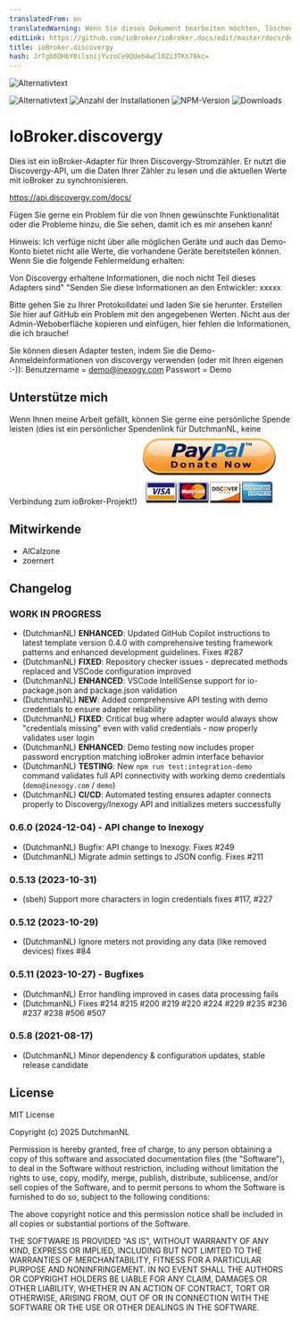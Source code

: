 ```yaml
---
translatedFrom: en
translatedWarning: Wenn Sie dieses Dokument bearbeiten möchten, löschen Sie bitte das Feld "translationsFrom". Andernfalls wird dieses Dokument automatisch erneut übersetzt
editLink: https://github.com/ioBroker/ioBroker.docs/edit/master/docs/de/adapterref/iobroker.discovergy/README.md
title: ioBroker.discovergy
hash: JrTgb6QHbY0ilsnijYvzoCe9QUeb4wCl0Zi3TKn78kc=
---
```

![Alternativtext](https://raw.githubusercontent.com/DrozmotiX/ioBroker.discovergy/master/admin/Discovergy_logo.png)

![Alternativtext](https://travis-ci.org/DrozmotiX/ioBroker.discovergy.svg?branch=master)
![Anzahl der Installationen](http://iobroker.live/badges/discovergy-stable.svg)
![NPM-Version](http://img.shields.io/npm/v/iobroker.discovergy.svg)
![Downloads](https://img.shields.io/npm/dm/iobroker.discovergy.svg)

# IoBroker.discovergy
Dies ist ein ioBroker-Adapter für Ihren Discovergy-Stromzähler.
Er nutzt die Discovergy-API, um die Daten Ihrer Zähler zu lesen und die aktuellen Werte mit ioBroker zu synchronisieren.

https://api.discovergy.com/docs/

Fügen Sie gerne ein Problem für die von Ihnen gewünschte Funktionalität oder die Probleme hinzu, die Sie sehen, damit ich es mir ansehen kann!

Hinweis: Ich verfüge nicht über alle möglichen Geräte und auch das Demo-Konto bietet nicht alle Werte, die vorhandene Geräte bereitstellen können.
Wenn Sie die folgende Fehlermeldung erhalten:

Von Discovergy erhaltene Informationen, die noch nicht Teil dieses Adapters sind" "Senden Sie diese Informationen an den Entwickler: xxxxx

Bitte gehen Sie zu Ihrer Protokolldatei und laden Sie sie herunter. Erstellen Sie hier auf GitHub ein Problem mit den angegebenen Werten.
Nicht aus der Admin-Weboberfläche kopieren und einfügen, hier fehlen die Informationen, die ich brauche!

Sie können diesen Adapter testen, indem Sie die Demo-Anmeldeinformationen von discovergy verwenden (oder mit Ihren eigenen :-)): Benutzername = demo@inexogy.com Passwort = Demo

## Unterstütze mich
Wenn Ihnen meine Arbeit gefällt, können Sie gerne eine persönliche Spende leisten (dies ist ein persönlicher Spendenlink für DutchmanNL, keine Verbindung zum ioBroker-Projekt!) [![Spenden](https://raw.githubusercontent.com/DrozmotiX/ioBroker.wled/master/admin/button.png)](http://paypal.me/DutchmanNL)

## Mitwirkende
* AlCalzone
* zoernert

## Changelog

<!--
    Placeholder for the next version (at the beginning of the line):
    ### __WORK IN PROGRESS__
-->
### __WORK IN PROGRESS__
* (DutchmanNL) **ENHANCED**: Updated GitHub Copilot instructions to latest template version 0.4.0 with comprehensive testing framework patterns and enhanced development guidelines. Fixes #287
* (DutchmanNL) **FIXED**: Repository checker issues - deprecated methods replaced and VSCode configuration improved
* (DutchmanNL) **ENHANCED**: VSCode IntelliSense support for io-package.json and package.json validation
* (DutchmanNL) **NEW**: Added comprehensive API testing with demo credentials to ensure adapter reliability
* (DutchmanNL) **FIXED**: Critical bug where adapter would always show "credentials missing" even with valid credentials - now properly validates user login
* (DutchmanNL) **ENHANCED**: Demo testing now includes proper password encryption matching ioBroker admin interface behavior
* (DutchmanNL) **TESTING**: New `npm run test:integration-demo` command validates full API connectivity with working demo credentials (`demo@inexogy.com` / `demo`)
* (DutchmanNL) **CI/CD**: Automated testing ensures adapter connects properly to Discovergy/Inexogy API and initializes meters successfully

### 0.6.0 (2024-12-04) - API change to Inexogy
* (DutchmanNL) Bugfix: API change to Inexogy. Fixes #249
* (DutchmanNL) Migrate admin settings to JSON config. Fixes #211

### 0.5.13 (2023-10-31)
* (sbeh) Support more characters in login credentials fixes #117, #227

### 0.5.12 (2023-10-29)
* (DutchmanNL) Ignore meters not providing any data (like removed devices) fixes #84

### 0.5.11 (2023-10-27) - Bugfixes
* (DutchmanNL) Error handling improved in cases data processing fails
* (DutchmanNL) Fixes #214 #215 #200 #219 #220 #224 #229 #235 #236 #237 #238 #506 #507

### 0.5.8 (2021-08-17)
* (DutchmanNL) Minor dependency & configuration updates, stable release candidate

## License
MIT License

Copyright (c) 2025 DutchmanNL

Permission is hereby granted, free of charge, to any person obtaining a copy
of this software and associated documentation files (the "Software"), to deal
in the Software without restriction, including without limitation the rights
to use, copy, modify, merge, publish, distribute, sublicense, and/or sell
copies of the Software, and to permit persons to whom the Software is
furnished to do so, subject to the following conditions:

The above copyright notice and this permission notice shall be included in all
copies or substantial portions of the Software.

THE SOFTWARE IS PROVIDED "AS IS", WITHOUT WARRANTY OF ANY KIND, EXPRESS OR
IMPLIED, INCLUDING BUT NOT LIMITED TO THE WARRANTIES OF MERCHANTABILITY,
FITNESS FOR A PARTICULAR PURPOSE AND NONINFRINGEMENT. IN NO EVENT SHALL THE
AUTHORS OR COPYRIGHT HOLDERS BE LIABLE FOR ANY CLAIM, DAMAGES OR OTHER
LIABILITY, WHETHER IN AN ACTION OF CONTRACT, TORT OR OTHERWISE, ARISING FROM,
OUT OF OR IN CONNECTION WITH THE SOFTWARE OR THE USE OR OTHER DEALINGS IN THE
SOFTWARE.